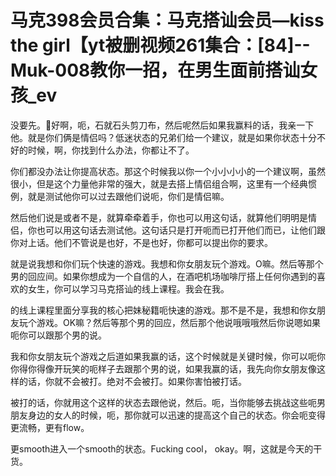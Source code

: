# 马克398会员合集：马克搭讪会员—kiss the girl【yt被删视频261集合：[84]--Muk-008教你一招，在男生面前搭讪女孩_ev

没要先。🎼好啊，呃，石就石头剪刀布，然后呢然后如果我赢料的话，我亲一下他。就是你们俩是情侣吗？低迷状态的兄弟们给一个建议，就是如果你状态十分不好的时候，啊，你找到什么办法，你都让不了。

你们都没办法让你提高状态。那这个时候我以你一个小小小小的一个建议啊，虽然很小，但是这个力量他非常的强大，就是去搭上情侣组合啊，这里有一个经典惯例，就是测试他你可以过去跟他们说呃，你们是情侣嘛。

然后他们说是或者不是，就算牵牵着手，你也可以用这句话，就算他们明明是情侣，你也可以用这句话去测试他。这句话只是打开呃而已打开他们而已，让他们跟你对上话。他们不管说是也好，不是也好，你都可以提出你的要求。

就是说我想和你们玩个快速的游戏。我想和你女朋友玩个游戏。O嘛。然后等那个男的回应间。如果你想成为一个自信的人，在酒吧机场咖啡厅搭上任何你遇到的喜欢的女生，你可以学习马克搭讪的线上课程。我会在我。

的线上课程里面分享我的核心把妹秘籍呃快速的游戏。那不是不是，我想和你女朋友玩个游戏。OK嘛？然后等那个男的回应，然后那个他说哦哦哦然后你说嗯如果呃你可以跟那个男的说。

我和你女朋友玩个游戏之后道如果我赢的话，这个时候就是关键时候，你可以呃你你得你得像开玩笑的呃样子去跟那个男的说，如果我赢的话，我先向你女朋友像这样的话，你就不会被打。绝对不会被打。如果你害怕被打话。

被打的话，你就用这个这样的状态去跟他说，然后。呃，当你能够去挑战这些呃男朋友身边的女人的时候，呃，那你就可以迅速的提高这个自己的状态。你会呃变得更流畅，更有flow。

更smooth进入一个smooth的状态。Fucking cool， okay。啊，这就是今天的干货。

